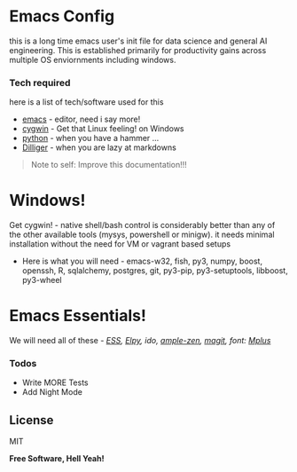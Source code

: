# Emacs Config

this is a long time emacs user's init file for data science and general AI engineering. This is established primarily for productivity gains across multiple OS enviornments including windows. 

### Tech required

here is a list of tech/software used for this

* [emacs](https://www.gnu.org/software/emacs/) - editor, need i say more!
* [cygwin](https://www.cygwin.com/) - Get that Linux feeling! on Windows
* [python](https://www.python.org/) - when you have a hammer ...
* [Dilliger][dill] - when you are lazy at markdowns 

> Note to self:
> Improve this documentation!!!

# Windows!
Get cygwin! - native shell/bash control is considerably better than any of the other available tools (mysys, powershell or minigw). it needs minimal installation without the need for VM or vagrant based setups
* Here is what you will need - emacs-w32, fish, py3, numpy, boost, openssh, R, sqlalchemy, postgres, git, py3-pip, py3-setuptools, libboost, py3-wheel

# Emacs Essentials!
We will need all of these - *[ESS][ess], [Elpy][elpy], ido, [ample-zen][amplezen], [magit][magit], font:  [Mplus]([mplus])* 

### Todos

 - Write MORE Tests
 - Add Night Mode

License
----

MIT


**Free Software, Hell Yeah!**

[//]: # (These are reference links used in the body of this note and get stripped out when the markdown processor does its job. There is no need to format nicely because it shouldn't be seen. Thanks SO - http://stackoverflow.com/questions/4823468/store-comments-in-markdown-syntax)


   [dill]: <https://github.com/joemccann/dillinger>
   [git-repo-url]: <https://github.com/joemccann/dillinger.git>
   [john gruber]: <http://daringfireball.net>
   [mplus]: <https://mplus-fonts.osdn.jp>
   [amplezen]: <https://github.com/mjwall/ample-zen>
   [df1]: <http://daringfireball.net/projects/markdown/>
   [elpy]: <https://github.com/jorgenschaefer/elpy>
   [ess]: <https://ess.r-project.org/>
   [Twitter Bootstrap]: <http://twitter.github.com/bootstrap/>
   [magit]: <https://magit.vc/>
   [@tjholowaychuk]: <http://twitter.com/tjholowaychuk>
   [express]: <http://expressjs.com>
   [doom]: <https://github.com/hlissner/doom-emacs>

